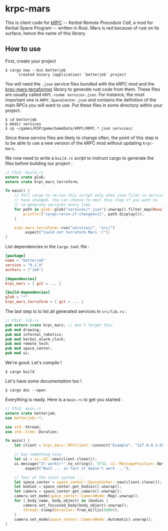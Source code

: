 # krpc-mars

This is client code for [kRPC] -- *Kerbal Remote Procedure Call*, a mod for
Kerbal Space Program -- written in Rust. Mars is red because of rust on its
surface, hence the name of this library.

[kRPC]: https://github.com/krpc/krpc

## How to use

First, create your project

    $ cargo new --bin betterjeb
          Created binary (application) `betterjeb` project

You will need the `.json` service files bundled with the kRPC mod and the
[krpc-mars-terraformer] library to generate rust code from them. These files are
usually called `KRPC.<some service>.json`. For instance, the most important one
is `KRPC.SpaceCenter.json` and contains the definition of the main RPCs you
will want to use. Put these files in some directory within your project.

[krpc-mars-terraformer]: https://github.com/Cahu/krpc-mars-terraformer

    $ cd betterjeb
    $ mkdir services
    $ cp ~/games/KSP/game/GameData/kRPC/KRPC.*.json services/

Since these service files are likely to change often, the point of this step is
to be able to use a new version of the kRPC mod without updating `krpc-mars`.

We now need to write a `build.rs` script to instruct cargo to generate the
files before building our project :

```rust
// FILE: build.rs
extern crate glob;
extern crate krpc_mars_terraform;

fn main() {
	// Tell cargo to re-run this script only when json files in services/
	// have changed. You can choose to omit this step if you want to
	// re-generate services every time.
	for path in glob::glob("services/*.json").unwrap().filter_map(Result::ok) {
		println!("cargo:rerun-if-changed={}", path.display());
	}

	krpc_mars_terraform::run("services/", "src/")
		.expect("Could not terraform Mars :(");
}
```

List dependencies in the `Cargo.toml` file :

```toml
[package]
name = "betterjeb"
version = "0.1.0"
authors = ["Jeb"]

[dependencies]
krpc_mars = { git = ... }

[build-dependencies]
glob = "*"
krpc_mars_terraform = { git = ... }
```

The last step is to list all generated services in `src/lib.rs` :

```rust
// FILE: lib.rs
pub extern crate krpc_mars; // don't forget this
pub mod drawing;
pub mod infernal_robotics;
pub mod kerbal_alarm_clock;
pub mod remote_tech;
pub mod space_center;
pub mod ui;
```

We're good. Let's compile !

    $ cargo build

Let's have some documentation too !

    $ cargo doc --open

Everything is ready. Here is a `main.rs` to get you started :

```rust
// FILE: main.rs
extern crate betterjeb;
use betterjeb::*;

use std::thread;
use std::time::Duration;

fn main() {
	let client = krpc_mars::RPCClient::connect("Example", "127.0.0.1:50000").unwrap();

	// Say something nice
	let ui = ui::UI::new(client.clone());
	ui.message("It works!!".to_string(), 5f32, ui::MessagePosition::BottomCenter)
		.expect("Wait ... in fact it doesn't work ...");

	// Tour of the solar system ...
	let space_center = space_center::SpaceCenter::new(client.clone());
	let bodies = space_center.get_bodies().unwrap();
	let camera = space_center.get_camera().unwrap();
	camera.set_mode(space_center::CameraMode::Map).unwrap();
	for (_body_name, body_object) in &bodies {
		camera.set_focussed_body(body_object).unwrap();
		thread::sleep(Duration::from_millis(5000));
	}
	camera.set_mode(space_center::CameraMode::Automatic).unwrap();
}
```
